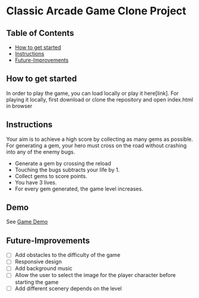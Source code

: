 # Classic Arcade Game Clone Project

## Table of Contents
* [How to get started](#Howtogetstarted)
* [Instructions](#instructions)
* [Future-Improvements](#FutureImprovements)

## How to get started
In order to play the game, you can load locally or play it here[link]. For playing it locally, first download or clone the repository and open index.html in browser

## Instructions
Your aim is to achieve a high score by collecting as many gems as possible. For generating a gem, your hero must cross on the road without crashing into any of the enemy bugs.
* Generate a gem by crossing the reload
* Touching the bugs subtracts your life by 1.
* Collect gems to score points.
* You have 3 lives.
* For every gem generated, the game level increases.

## Demo
See [Game Demo]()

## Future-Improvements
- [ ] Add obstacles to the difficulty of the game
- [ ] Responsive design
- [ ] Add background music
- [ ] Allow the user to select the image for the player character before starting the game
- [ ] Add different scenery depends on the level
